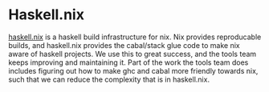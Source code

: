 # Haskell.nix

[haskell.nix](https://github.com/input-output-hk/haskell.nix) is a haskell build
infrastructure for nix.  Nix provides reproducable builds, and haskell.nix provides
the cabal/stack glue code to make nix aware of haskell projects.  We use this to
great success, and the tools team keeps improving and maintaining it.  Part of the
work the tools team does includes figuring out how to make ghc and cabal more
friendly towards nix, such that we can reduce the complexity that is in haskell.nix.
